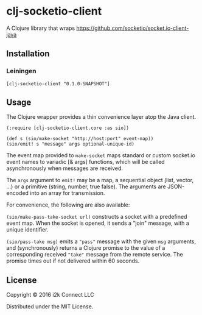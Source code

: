 # clj-socketio-client

A Clojure library that wraps https://github.com/socketio/socket.io-client-java

## Installation

### Leiningen

```
[clj-socketio-client "0.1.0-SNAPSHOT"]
```

## Usage

The Clojure wrapper provides a thin convenience layer atop the Java client.

```
(:require [clj-socketio-client.core :as sio])

(def s (sio/make-socket "http://host:port" event-map))
(sio/emit! s "message" args optional-unique-id)
```
The event map provided to `make-socket` maps standard or custom socket.io event names to variadic [& args] functions, which will be called asynchronously when messages are received.  

The `args` argument to `emit!` may be a map, a sequential object (list, vector, ...) or a primitive (string, number, true false).  The arguments are JSON-encoded into an array for transmission.

For convenience, the following are also available:

`(sio/make-pass-take-socket url)` constructs a socket with a predefined event map.  When the socket is opened, it sends a "join" message, with a unique identifier.  

`(sio/pass-take msg)` emits a `"pass"` message with the given `msg` arguments, and (synchronously) returns a Clojure promise to the value of a corresponding received `"take"` message from the remote service.  The promise times out if not delivered within 60 seconds.

## License

Copyright © 2016 i2k Connect LLC

Distributed under the MIT License.
